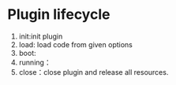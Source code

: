 # Plugin lifecycle


1. init:init plugin
2. load: load code from given options
3. boot:
4. running：
5. close：close plugin and release all resources.